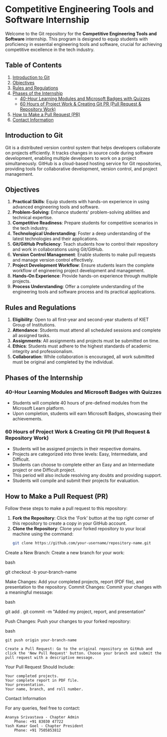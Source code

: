 # Competitive Engineering Tools and Software Internship

Welcome to the Git repository for the **Competitive Engineering Tools and Software** internship. This program is designed to equip students with proficiency in essential engineering tools and software, crucial for achieving competitive excellence in the tech industry.

## Table of Contents
1. [Introduction to Git](#introduction-to-git)
2. [Objectives](#objectives)
3. [Rules and Regulations](#rules-and-regulations)
4. [Phases of the Internship](#phases-of-the-internship)
   - [40-Hour Learning Modules and Microsoft Badges with Quizzes](#40-hour-learning-modules-and-microsoft-badges-with-quizzes)
   - [60 Hours of Project Work & Creating Git PR (Pull Request & Repository Work)](#60-hours-of-project-work--creating-git-pr-pull-request--repository-work)
5. [How to Make a Pull Request (PR)](#how-to-make-a-pull-request-pr)
6. [Contact Information](#contact-information)

## Introduction to Git
Git is a distributed version control system that helps developers collaborate on projects efficiently. It tracks changes in source code during software development, enabling multiple developers to work on a project simultaneously. GitHub is a cloud-based hosting service for Git repositories, providing tools for collaborative development, version control, and project management.

## Objectives
1. **Practical Skills**: Equip students with hands-on experience in using advanced engineering tools and software.
2. **Problem-Solving**: Enhance students' problem-solving abilities and technical expertise.
3. **Competitive Readiness**: Prepare students for competitive scenarios in the tech industry.
4. **Technological Understanding**: Foster a deep understanding of the latest technologies and their applications.
5. **Git/GitHub Proficiency**: Teach students how to control their repository and work in collaborations using Git/GitHub.
6. **Version Control Management**: Enable students to make pull requests and manage version control effectively.
7. **Project Development Workflow**: Ensure students learn the complete workflow of engineering project development and management.
8. **Hands-On Experience**: Provide hands-on experience through multiple projects.
9. **Process Understanding**: Offer a complete understanding of the engineering tools and software process and its practical applications.

## Rules and Regulations
1. **Eligibility**: Open to all first-year and second-year students of KIET Group of Institutions.
2. **Attendance**: Students must attend all scheduled sessions and complete all assigned tasks.
3. **Assignments**: All assignments and projects must be submitted on time.
4. **Ethics**: Students must adhere to the highest standards of academic integrity and professionalism.
5. **Collaboration**: While collaboration is encouraged, all work submitted must be original and completed by the individual.

## Phases of the Internship
### 40-Hour Learning Modules and Microsoft Badges with Quizzes
- Students will complete 40 hours of pre-defined modules from the Microsoft Learn platform.
- Upon completion, students will earn Microsoft Badges, showcasing their achievements.

### 60 Hours of Project Work & Creating Git PR (Pull Request & Repository Work)
- Students will be assigned projects in their respective domains.
- Projects are categorized into three levels: Easy, Intermediate, and Difficult.
- Students can choose to complete either an Easy and an Intermediate project or one Difficult project.
- This period will also include resolving any doubts and providing support.
- Students will compile and submit their projects for evaluation.

## How to Make a Pull Request (PR)
Follow these steps to make a pull request to this repository:

1. **Fork the Repository**: Click the 'Fork' button at the top right corner of this repository to create a copy in your GitHub account.
2. **Clone the Repository**: Clone your forked repository to your local machine using the command:
   ```bash
   git clone https://github.com/your-username/repository-name.git
Create a New Branch: Create a new branch for your work:

bash

git checkout -b your-branch-name

Make Changes: Add your completed projects, report (PDF file), and presentation to the repository.
Commit Changes: Commit your changes with a meaningful message:

bash

git add .
git commit -m "Added my project, report, and presentation"

Push Changes: Push your changes to your forked repository:

bash

    git push origin your-branch-name

    Create a Pull Request: Go to the original repository on GitHub and click the 'New Pull Request' button. Choose your branch and submit the pull request with a descriptive message.

Your Pull Request Should Include:

    Your completed projects.
    Your complete report in PDF file.
    Your presentation.
    Your name, branch, and roll number.

Contact Information

For any queries, feel free to contact:

    Ananya Srivastava - Chapter Admin
        Phone: +91 83030 47722
    Yash Kumar Goel - Chapter President
        Phone: +91 7505853812
